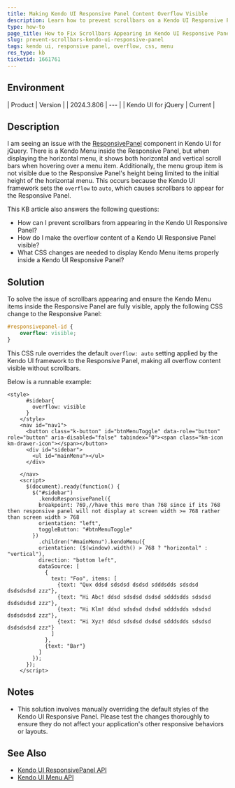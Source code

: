 ```yaml
---
title: Making Kendo UI Responsive Panel Content Overflow Visible
description: Learn how to prevent scrollbars on a Kendo UI Responsive Panel when using a Kendo Menu inside it.
type: how-to
page_title: How to Fix Scrollbars Appearing in Kendo UI Responsive Panel with Menu
slug: prevent-scrollbars-kendo-ui-responsive-panel
tags: kendo ui, responsive panel, overflow, css, menu
res_type: kb
ticketid: 1661761
---
```


## Environment

| Product | Version |
| 2024.3.806 | --- |
| Kendo UI for jQuery | Current |

## Description

I am seeing an issue with the [ResponsivePanel](https://docs.telerik.com/kendo-ui/api/javascript/ui/responsivepanel) component in Kendo UI for jQuery. There is a Kendo Menu inside the Responsive Panel, but when displaying the horizontal menu, it shows both horizontal and vertical scroll bars when hovering over a menu item. Additionally, the menu group item is not visible due to the Responsive Panel's height being limited to the initial height of the horizontal menu. This occurs because the Kendo UI framework sets the `overflow` to `auto`, which causes scrollbars to appear for the Responsive Panel.

This KB article also answers the following questions:
- How can I prevent scrollbars from appearing in the Kendo UI Responsive Panel?
- How do I make the overflow content of a Kendo UI Responsive Panel visible?
- What CSS changes are needed to display Kendo Menu items properly inside a Kendo UI Responsive Panel?

## Solution

To solve the issue of scrollbars appearing and ensure the Kendo Menu items inside the Responsive Panel are fully visible, apply the following CSS change to the Responsive Panel:

```css
#responsivepanel-id {
    overflow: visible;
}
```

This CSS rule overrides the default `overflow: auto` setting applied by the Kendo UI framework to the Responsive Panel, making all overflow content visible without scrollbars. 

Below is a runnable example:

```dojo
<style>
      #sidebar{
        overflow: visible
      }
    </style>
    <nav id="nav1">
      <button class="k-button" id="btnMenuToggle" data-role="button" role="button" aria-disabled="false" tabindex="0"><span class="km-icon km-drawer-icon"></span></button>
      <div id="sidebar">
        <ul id="mainMenu"></ul>
      </div>

    </nav>
    <script>
      $(document).ready(function() {
        $("#sidebar")
          .kendoResponsivePanel({
          breakpoint: 769,//have this more than 768 since if its 768 then responsive panel will not display at screen width >= 768 rather than screen width > 768
          orientation: "left",
          toggleButton: "#btnMenuToggle"
        })
          .children("#mainMenu").kendoMenu({
          orientation: ($(window).width() > 768 ? "horizontal" : "vertical"),
          direction: "bottom left",
          dataSource: [
            {
              text: "Foo", items: [
                {text: "Qux ddsd sdsdsd dsdsd sdddsdds sdsdsd dsdsdsdsd zzz"},
                {text: "Hi Abc! ddsd sdsdsd dsdsd sdddsdds sdsdsd dsdsdsdsd zzz"},
                {text: "Hi Klm! ddsd sdsdsd dsdsd sdddsdds sdsdsd dsdsdsdsd zzz"},
                {text: "Hi Xyz! ddsd sdsdsd dsdsd sdddsdds sdsdsd dsdsdsdsd zzz"}
              ]
            },
            {text: "Bar"}
          ]
        });
      });
    </script>
```

## Notes

- This solution involves manually overriding the default styles of the Kendo UI Responsive Panel. Please test the changes thoroughly to ensure they do not affect your application's other responsive behaviors or layouts.

## See Also

- [Kendo UI ResponsivePanel API](https://docs.telerik.com/kendo-ui/api/javascript/ui/responsivepanel)
- [Kendo UI Menu API](https://docs.telerik.com/kendo-ui/api/javascript/ui/menu)
